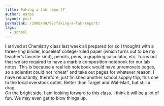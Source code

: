 ```yaml
---
title: Faking a lab report?
author: Harpo
layout: post
permalink: /2008/09/07/faking-a-lab-report/
tags:
  - school
---
```

I arrived at Chemistry class last week all prepared (or so I thought) with a three-ring binder, looseleaf college-ruled paper (which turns out to be my teacher&#8217;s favorite kind), pencils, pens, a graphing calculator, etc. Turns out that we are required to have a marble composition notebook for our lab notes. This is because a real lab notebook would have unremovale pages, so a scientist could not &#8220;cheat&#8221; and take out pages for whatever reason. I have reluctantly, therefore, just finished another school supply trip, this one to the local overstock outlet. Better than Target and Wal-Mart, but still a drag.  
On the bright side, I am looking forward to this class. I think it will be a lot of fun. We may even get to blow things up.